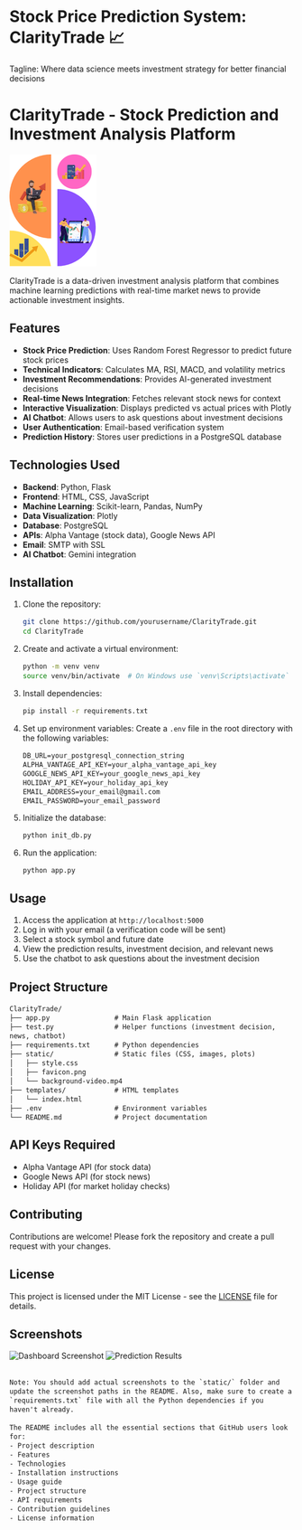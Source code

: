 
# Stock Price Prediction System: ClarityTrade 📈
Tagline: Where data science meets investment strategy for better financial decisions

# ClarityTrade - Stock Prediction and Investment Analysis Platform

![ClarityTrade Logo](static/favicon.png)

ClarityTrade is a data-driven investment analysis platform that combines machine learning predictions with real-time market news to provide actionable investment insights.

## Features

- **Stock Price Prediction**: Uses Random Forest Regressor to predict future stock prices
- **Technical Indicators**: Calculates MA, RSI, MACD, and volatility metrics
- **Investment Recommendations**: Provides AI-generated investment decisions
- **Real-time News Integration**: Fetches relevant stock news for context
- **Interactive Visualization**: Displays predicted vs actual prices with Plotly
- **AI Chatbot**: Allows users to ask questions about investment decisions
- **User Authentication**: Email-based verification system
- **Prediction History**: Stores user predictions in a PostgreSQL database

## Technologies Used

- **Backend**: Python, Flask
- **Frontend**: HTML, CSS, JavaScript
- **Machine Learning**: Scikit-learn, Pandas, NumPy
- **Data Visualization**: Plotly
- **Database**: PostgreSQL
- **APIs**: Alpha Vantage (stock data), Google News API
- **Email**: SMTP with SSL
- **AI Chatbot**: Gemini integration

## Installation

1. Clone the repository:
   ```bash
   git clone https://github.com/yourusername/ClarityTrade.git
   cd ClarityTrade

2. Create and activate a virtual environment:
   ```bash
   python -m venv venv
   source venv/bin/activate  # On Windows use `venv\Scripts\activate`
   ```

3. Install dependencies:
   ```bash
   pip install -r requirements.txt
   ```

4. Set up environment variables:
   Create a `.env` file in the root directory with the following variables:
   ```
   DB_URL=your_postgresql_connection_string
   ALPHA_VANTAGE_API_KEY=your_alpha_vantage_api_key
   GOOGLE_NEWS_API_KEY=your_google_news_api_key
   HOLIDAY_API_KEY=your_holiday_api_key
   EMAIL_ADDRESS=your_email@gmail.com
   EMAIL_PASSWORD=your_email_password
   ```

5. Initialize the database:
   ```bash
   python init_db.py
   ```

6. Run the application:
   ```bash
   python app.py
   ```

## Usage

1. Access the application at `http://localhost:5000`
2. Log in with your email (a verification code will be sent)
3. Select a stock symbol and future date
4. View the prediction results, investment decision, and relevant news
5. Use the chatbot to ask questions about the investment decision

## Project Structure

```
ClarityTrade/
├── app.py                # Main Flask application
├── test.py               # Helper functions (investment decision, news, chatbot)
├── requirements.txt      # Python dependencies
├── static/               # Static files (CSS, images, plots)
│   ├── style.css
│   ├── favicon.png
│   └── background-video.mp4
├── templates/            # HTML templates
│   └── index.html
├── .env                  # Environment variables
└── README.md             # Project documentation
```

## API Keys Required

- Alpha Vantage API (for stock data)
- Google News API (for stock news)
- Holiday API (for market holiday checks)

## Contributing

Contributions are welcome! Please fork the repository and create a pull request with your changes.

## License

This project is licensed under the MIT License - see the [LICENSE](LICENSE) file for details.

## Screenshots

![Dashboard Screenshot](static/screenshot1.png)
![Prediction Results](static/screenshot2.png)
```

Note: You should add actual screenshots to the `static/` folder and update the screenshot paths in the README. Also, make sure to create a `requirements.txt` file with all the Python dependencies if you haven't already.

The README includes all the essential sections that GitHub users look for:
- Project description
- Features
- Technologies
- Installation instructions
- Usage guide
- Project structure
- API requirements
- Contribution guidelines
- License information


